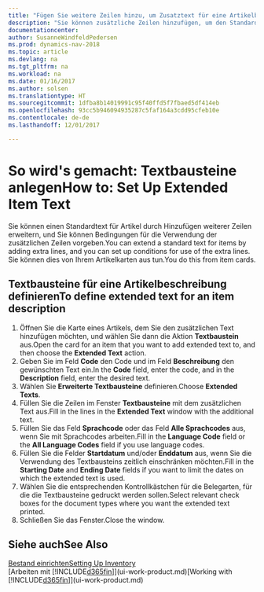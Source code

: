 ```yaml
---
title: "Fügen Sie weitere Zeilen hinzu, um Zusatztext für eine Artikelbeschreibung zu definieren"
description: "Sie können zusätzliche Zeilen hinzufügen, um den Standardtext zu erweitern, der einen Artikel enthält."
documentationcenter: 
author: SusanneWindfeldPedersen
ms.prod: dynamics-nav-2018
ms.topic: article
ms.devlang: na
ms.tgt_pltfrm: na
ms.workload: na
ms.date: 01/16/2017
ms.author: solsen
ms.translationtype: HT
ms.sourcegitcommit: 1dfba8b14019991c95f40ffd5f7fbaed5df414eb
ms.openlocfilehash: 93cc5b946094935287c5faf164a3cdd95cfeb10e
ms.contentlocale: de-de
ms.lasthandoff: 12/01/2017

---
```

# <a name="how-to-set-up-extended-item-text"></a><span data-ttu-id="6d03a-103">So wird's gemacht: Textbausteine anlegen</span><span class="sxs-lookup"><span data-stu-id="6d03a-103">How to: Set Up Extended Item Text</span></span>
<span data-ttu-id="6d03a-104">Sie können einen Standardtext für Artikel durch Hinzufügen weiterer Zeilen erweitern, und Sie können Bedingungen für die Verwendung der zusätzlichen Zeilen vorgeben.</span><span class="sxs-lookup"><span data-stu-id="6d03a-104">You can extend a standard text for items by adding extra lines, and you can set up conditions for use of the extra lines.</span></span> <span data-ttu-id="6d03a-105">Sie können dies von Ihrem Artikelkarten aus tun.</span><span class="sxs-lookup"><span data-stu-id="6d03a-105">You do this from item cards.</span></span>

## <a name="to-define-extended-text-for-an-item-description"></a><span data-ttu-id="6d03a-106">Textbausteine für eine Artikelbeschreibung definieren</span><span class="sxs-lookup"><span data-stu-id="6d03a-106">To define extended text for an item description</span></span>
1. <span data-ttu-id="6d03a-107">Öffnen Sie die Karte eines Artikels, dem Sie den zusätzlichen Text hinzufügen möchten, und wählen Sie dann die Aktion **Textbaustein** aus.</span><span class="sxs-lookup"><span data-stu-id="6d03a-107">Open the card for an item that you want to add extended text to, and then choose the **Extended Text** action.</span></span>
2. <span data-ttu-id="6d03a-108">Geben Sie im Feld **Code** den Code und im Feld **Beschreibung** den gewünschten Text ein.</span><span class="sxs-lookup"><span data-stu-id="6d03a-108">In the **Code** field, enter the code, and in the **Description** field, enter the desired text.</span></span>
3. <span data-ttu-id="6d03a-109">Wählen Sie **Erweiterte Textbausteine** definieren.</span><span class="sxs-lookup"><span data-stu-id="6d03a-109">Choose **Extended Texts**.</span></span>
4. <span data-ttu-id="6d03a-110">Füllen Sie die Zeilen im Fenster **Textbausteine** mit dem zusätzlichen Text aus.</span><span class="sxs-lookup"><span data-stu-id="6d03a-110">Fill in the lines in the **Extended Text** window with the additional text.</span></span>
5. <span data-ttu-id="6d03a-111">Füllen Sie das Feld **Sprachcode** oder das Feld **Alle Sprachcodes** aus, wenn Sie mit Sprachcodes arbeiten.</span><span class="sxs-lookup"><span data-stu-id="6d03a-111">Fill in the **Language Code** field or the **All Language Codes** field if you use language codes.</span></span>
6. <span data-ttu-id="6d03a-112">Füllen Sie die Felder **Startdatum** und/oder **Enddatum** aus, wenn Sie die Verwendung des Textbausteins zeitlich einschränken möchten.</span><span class="sxs-lookup"><span data-stu-id="6d03a-112">Fill in the **Starting Date** and **Ending Date** fields if you want to limit the dates on which the extended text is used.</span></span>
7. <span data-ttu-id="6d03a-113">Wählen Sie die entsprechenden Kontrollkästchen für die Belegarten, für die die Textbausteine gedruckt werden sollen.</span><span class="sxs-lookup"><span data-stu-id="6d03a-113">Select relevant check boxes for the document types where you want the extended text printed.</span></span>
8. <span data-ttu-id="6d03a-114">Schließen Sie das Fenster.</span><span class="sxs-lookup"><span data-stu-id="6d03a-114">Close the window.</span></span>

## <a name="see-also"></a><span data-ttu-id="6d03a-115">Siehe auch</span><span class="sxs-lookup"><span data-stu-id="6d03a-115">See Also</span></span>
[<span data-ttu-id="6d03a-116">Bestand einrichten</span><span class="sxs-lookup"><span data-stu-id="6d03a-116">Setting Up Inventory</span></span>](inventory-setup-inventory.md)  
<span data-ttu-id="6d03a-117">[Arbeiten mit [!INCLUDE[d365fin](includes/d365fin_md.md)]](ui-work-product.md)</span><span class="sxs-lookup"><span data-stu-id="6d03a-117">[Working with [!INCLUDE[d365fin](includes/d365fin_md.md)]](ui-work-product.md)</span></span>

